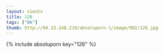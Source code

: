 ```yaml
--- 
layout: sieutv
title: 126
tags: ["0k"]
thumb: http://94.23.248.219/absoluporn-1/image/002/126.jpg
---
```

{% include absoluporn key="126" %} 
